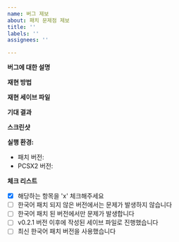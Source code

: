 ```yaml
---
name: 버그 제보
about: 패치 문제점 제보
title: ''
labels: ''
assignees: ''

---
```


**버그에 대한 설명**
<!-- 간결하고 명료하게 어떤 문제인지 설명해주세요. -->

**재현 방법**
<!--
재현 방법이 명확하다면, 문제를 재현할 수 있는 메모리 카드 파일과, 재현 방법을 적어주세요. ('상태 저장' 파일은 버그 재현에 사용할 수 없습니다. 메모리 카드 파일로 첨부해주세요)

세이브 파일을 로드한 시점부터 문제가 발생하는 곳까지 도달하는 재현 방법을 적어주세요. 모든 던전과 맵의 지도를 외우고 있지 못하기 때문에, 자세히 설명해 주셔야 합니다.

예시)

1. 첨부한 세이브 파일 로드
2. 오른쪽 문으로 나가서, 건물 바로 앞의 NPC 말걸기
3. 등등...
-->

**재현 세이브 파일**
<!-- 재현 방법이 명확하다면, 문제를 재현할 수 있는 세이브 파일을 제공해주세요 -->

**기대 결과**
<!-- 버그가 없을 경우 원래 기대되는 결과를 적어주세요. -->

**스크린샷**
<!-- 가능하다면 도움이 되는 스크린샷을 첨부해주세요 -->

**실행 환경:**
 - 패치 버전: 
 - PCSX2 버전:

**체크 리스트**
- [x] 해당하는 항목을 'x' 체크해주세요
- [ ] 한국어 패치 되지 않은 버전에서는 문제가 발생하지 않습니다
- [ ] 한국어 패치 된 버전에서만 문제가 발생합니다
- [ ] v0.2.1 버전 이후에 작성된 세이브 파일로 진행했습니다
- [ ] 최신 한국어 패치 버전을 사용했습니다
